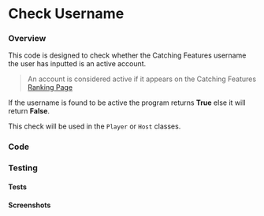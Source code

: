 # Check Username

### Overview
This code is designed to check whether the Catching Features username the user has inputted is an active account.
> An account is considered active if it appears on the Catching Features [Ranking Page](www.catchingfeatures.com/comps/rankings.php)

If the username is found to be active the program returns **True** else it will return **False**.

This check will be used in the `Player` or `Host` classes.

### Code

### Testing

#### Tests

#### Screenshots